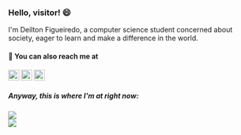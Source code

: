 ### Hello, visitor! 😄

I'm Deilton Figueiredo, a computer science student concerned about society, eager to learn and make a difference in the world.

#### 🔎 You can also reach me at

[<img src="https://img.shields.io/badge/discord-%237289DA.svg?&style=for-the-badge&logo=discord&logoColor=white" height="22" />](https://discord.com/invite/delofigueiredo#7816)
[<img src="https://img.shields.io/badge/-LinkedIn-blue?style=flat-square&logo=Linkedin&logoColor=white&link=https://www.linkedin.com/in/deiltonfigueiredo/" height="22" title="LinkedIn" />](https://www.linkedin.com/in/deiltonfigueiredo/) 
[<img src="https://img.shields.io/badge/-Instagram-purple?style=flat-square&logo=Instagram&logoColor=white&link=https://www.instagram.com/delofigueiredo/" height="22" title="Instagram" />](https://www.instagram.com/delofigueiredo/)

##### Anyway, this is where I'm at right now:
<div>
  <img src="https://github-readme-stats.vercel.app/api?username=deiltonlopes&count_private=true&show_icons=true&theme=tokyonight"/>
</div>

<div>
  <img src="https://github-readme-stats.vercel.app/api/top-langs/?username=deiltonlopes&layout=compact&count_private=true&show_icons=true&theme=tokyonight" />
</div>

<!--
**deiltonlopes/deiltonlopes** is a ✨ _special_ ✨ repository because its `README.md` (this file) appears on your GitHub profile.

Here are some ideas to get you started:

- 🔭 I’m currently working on ...
- 🌱 I’m currently learning ...
- 👯 I’m looking to collaborate on ...
- 🤔 I’m looking for help with ...
- 💬 Ask me about ...
- 📫 How to reach me: ...
- 😄 Pronouns: ...
- ⚡ Fun fact: ...
-->
